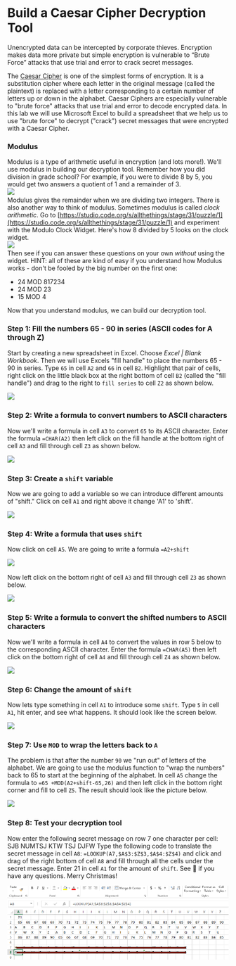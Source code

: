 # Build a Caesar Cipher Decryption Tool
Unencrypted data can be intercepted by corporate thieves. Encryption makes data more private but simple encryption is vulnerable to “Brute Force” attacks that use trial and error to crack secret messages.

The [Caesar Cipher](https://learncryptography.com/classical-encryption/caesar-cipher) is one of the simplest forms of encryption. It is a substitution cipher where each letter in the original message (called the plaintext) is replaced with a letter corresponding to a certain number of letters up or down in the alphabet. Caesar Ciphers are especially vulnerable to "brute force" attacks that use trial and error to decode encrypted data. In this lab we will use Microsoft Excel to build a spreadsheet that we help us to use "brute force" to decrypt ("crack") secret messages that were encrypted with a Caesar Cipher.

### Modulus
Modulus is a type of arithmetic useful in encryption (and lots more!). We'll use modulus in building our decryption tool. Remember how you did division in grade school? For example, if you were to divide 8 by 5, you would get two answers a quotient of 1 and a remainder of 3.   
![](modulus1.png)   
Modulus gives the remainder when we are dividing two integers. There is also another way to think of modulus. Sometimes modulus is called *clock arithmetic*. Go to [https://studio.code.org/s/allthethings/stage/31/puzzle/1](https://studio.code.org/s/allthethings/stage/31/puzzle/1) and experiment with the Modulo Clock Widget. Here's how 8 divided by 5 looks on the clock widget.   
![](modulus2.JPG)    
Then see if you can answer these questions on your own *without* using the widget. HINT: all of these are kind of easy if you understand how Modulus works - don't be fooled by the big number on the first one:
* 24 MOD 817234
* 24 MOD 23
* 15 MOD 4   

Now that you understand modulus, we can build our decryption tool.   

### Step 1: Fill the numbers 65 - 90 in series (ASCII codes for A through Z)
Start by creating a new spreadsheet in Excel. Choose *Excel | Blank Workbook*. Then we will use Excels "fill handle" to place the numbers 65 - 90 in series. Type `65` in cell `A2` and `66` in cell `B2`. Highlight that pair of cells, right click on the little black box at the right bottom of cell `B2` (called the "fill handle") and drag to the right to `fill series` to cell `Z2` as shown below.

![](Caesar1.png)

### Step 2: Write a formula to convert numbers to ASCII characters
Now we'll write a formula in cell `A3` to convert `65` to its ASCII character. Enter the formula `=CHAR(A2)` then left click on the fill handle at the bottom right of cell `A3` and fill through cell `Z3` as shown below.   

![](Caesar2.PNG)

### Step 3: Create a `shift` variable
Now we are going to add a variable so we can introduce different amounts of "shift." Click on cell `A1` and right above it change 'A1' to 'shift'.

![](Caesar3.png)

### Step 4: Write a formula that uses `shift`
Now click on cell `A5`. We are going to write a formula `=A2+shift`

![](Caesar4.PNG)

Now left click on the bottom right of cell `A3` and fill through cell `Z3` as shown below.

![](Caesar5.PNG)

### Step 5: Write a formula to convert the shifted numbers to ASCII characters
Now we'll write a formula in cell `A4` to convert the values in row 5 below to the corresponding ASCII character. Enter the formula `=CHAR(A5)` then left click on the bottom right of cell `A4` and fill through cell `Z4` as shown below.

![](Caesar6.PNG)

### Step 6: Change the amount of `shift`
Now lets type something in cell `A1` to introduce some `shift`. Type `5` in cell `A1`, hit enter, and see what happens. It should look like the screen below.

![](Caesar7.PNG)

### Step 7: Use `MOD` to wrap the letters back to `A`
The problem is that after the number `90` we "run out" of letters of the alphabet. We are going to use the modulus function to "wrap the numbers" back to 65 to start at the beginning of the alphabet. In cell `A5` change the formula to `=65 +MOD(A2+shift-65,26)` and then left click in the bottom right corner and fill to cell `Z5`. The result should look like the picture below.

![](Caesar8.PNG)

### Step 8: Test your decryption tool
Now enter the following secret message on row 7 one character per cell: SJB NUMTSJ KTW TSJ DJFW 
Type the following code to translate the secret message in cell `A8`: `=LOOKUP(A7,$A$3:$Z$3,$A$4:$Z$4)` and click and drag of the right bottom of cell `A8` and fill through all the cells under the secret message. Enter 21 in cell `A1` for the amount of `shift`. See 🎅 if you have any questions. Merry Christmas!

![](Caesar9.PNG)



